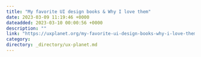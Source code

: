 ```yaml
---
title: "My favorite UI design books & Why I love them"
date: 2023-03-09 11:19:46 +0000
dateadded: 2023-03-10 00:00:56 +0000
description: ""
link: "https://uxplanet.org/my-favorite-ui-design-books-why-i-love-them-afabaec218f5?source=rss----819cc2aaeee0---4"
category:
directory: _directory/ux-planet.md
---
```

